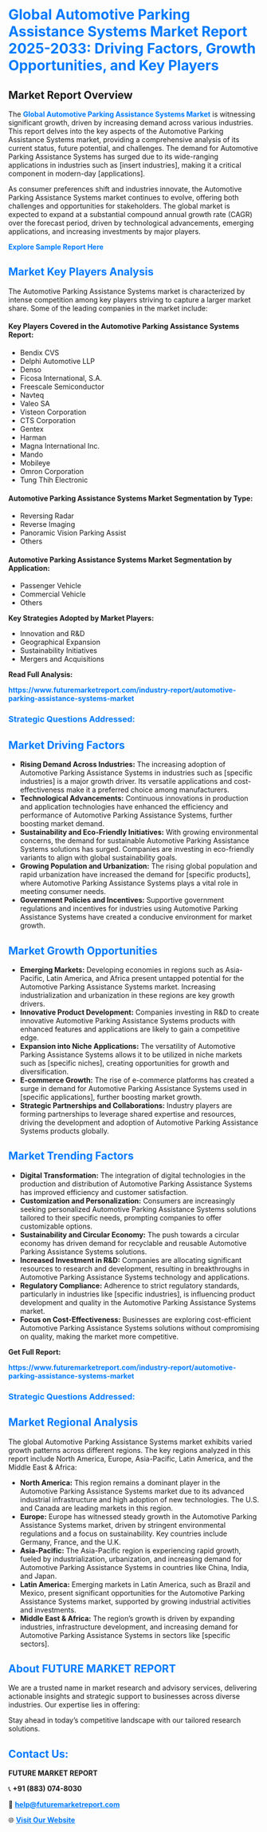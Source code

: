 <h1 style="color: #007BFF;">Global Automotive Parking Assistance Systems Market Report 2025-2033: Driving Factors, Growth Opportunities, and Key Players</h1>

<section id="overview">
<h2>Market Report Overview</h2>
<p>The <a href="https://www.futuremarketreport.com/industry-report/automotive-parking-assistance-systems-market" style="color: #007BFF; text-decoration: none;"><strong>Global Automotive Parking Assistance Systems Market</strong></a> is witnessing significant growth, driven by increasing demand across various industries. This report delves into the key aspects of the Automotive Parking Assistance Systems market, providing a comprehensive analysis of its current status, future potential, and challenges. The demand for Automotive Parking Assistance Systems has surged due to its wide-ranging applications in industries such as [insert industries], making it a critical component in modern-day [applications].</p>
<p>As consumer preferences shift and industries innovate, the Automotive Parking Assistance Systems market continues to evolve, offering both challenges and opportunities for stakeholders. The global market is expected to expand at a substantial compound annual growth rate (CAGR) over the forecast period, driven by technological advancements, emerging applications, and increasing investments by major players.</p>
</section>

<section id="overview">
<p><a href="https://www.futuremarketreport.com/request-sample/reportId=52843" style="color: #007BFF; text-decoration: none;"><strong>Explore Sample Report Here</strong></a></p>
</section>

<section id="key-players">
<h2 style="color: #007BFF;">Market Key Players Analysis</h2>
<p>The Automotive Parking Assistance Systems market is characterized by intense competition among key players striving to capture a larger market share. Some of the leading companies in the market include:</p>
<h4>Key Players Covered in the Automotive Parking Assistance Systems Report:</h4>
<ul><li>Bendix CVS</li><li>Delphi Automotive LLP</li><li>Denso</li><li>Ficosa International, S.A.</li><li>Freescale Semiconductor</li><li>Navteq</li><li>Valeo SA</li><li>Visteon Corporation</li><li>CTS Corporation</li><li>Gentex</li><li>Harman</li><li>Magna International Inc.</li><li>Mando</li><li>Mobileye</li><li>Omron Corporation</li><li>Tung Thih Electronic</li></ul>
<h4>Automotive Parking Assistance Systems Market Segmentation by Type:</h4>
<ul><li>Reversing Radar</li><li>Reverse Imaging</li><li>Panoramic Vision Parking Assist</li><li>Others</li></ul>

<h4>Automotive Parking Assistance Systems Market Segmentation by Application:</h4>
<ul><li>Passenger Vehicle</li><li>Commercial Vehicle</li><li>Others</li></ul>
<p><strong>Key Strategies Adopted by Market Players:</strong></p>
<ul>
<li>Innovation and R&D</li>
<li>Geographical Expansion</li>
<li>Sustainability Initiatives</li>
<li>Mergers and Acquisitions</li>
</ul>
</section>

<section>
<p><strong>Read Full Analysis: </strong></p><a href="https://www.futuremarketreport.com/industry-report/automotive-parking-assistance-systems-market" style="color: #007BFF; text-decoration: none;"><strong>https://www.futuremarketreport.com/industry-report/automotive-parking-assistance-systems-market</strong></a>
<h3 style="color: #007BFF;">Strategic Questions Addressed:</h3>
</section>

<section id="driving-factors">
<h2 style="color: #007BFF;">Market Driving Factors</h2>
<ul>
<li><strong>Rising Demand Across Industries:</strong> The increasing adoption of Automotive Parking Assistance Systems in industries such as [specific industries] is a major growth driver. Its versatile applications and cost-effectiveness make it a preferred choice among manufacturers.</li>
<li><strong>Technological Advancements:</strong> Continuous innovations in production and application technologies have enhanced the efficiency and performance of Automotive Parking Assistance Systems, further boosting market demand.</li>
<li><strong>Sustainability and Eco-Friendly Initiatives:</strong> With growing environmental concerns, the demand for sustainable Automotive Parking Assistance Systems solutions has surged. Companies are investing in eco-friendly variants to align with global sustainability goals.</li>
<li><strong>Growing Population and Urbanization:</strong> The rising global population and rapid urbanization have increased the demand for [specific products], where Automotive Parking Assistance Systems plays a vital role in meeting consumer needs.</li>
<li><strong>Government Policies and Incentives:</strong> Supportive government regulations and incentives for industries using Automotive Parking Assistance Systems have created a conducive environment for market growth.</li>
</ul>
</section>

<section id="growth-opportunities">
<h2 style="color: #007BFF;">Market Growth Opportunities</h2>
<ul>
<li><strong>Emerging Markets:</strong> Developing economies in regions such as Asia-Pacific, Latin America, and Africa present untapped potential for the Automotive Parking Assistance Systems market. Increasing industrialization and urbanization in these regions are key growth drivers.</li>
<li><strong>Innovative Product Development:</strong> Companies investing in R&D to create innovative Automotive Parking Assistance Systems products with enhanced features and applications are likely to gain a competitive edge.</li>
<li><strong>Expansion into Niche Applications:</strong> The versatility of Automotive Parking Assistance Systems allows it to be utilized in niche markets such as [specific niches], creating opportunities for growth and diversification.</li>
<li><strong>E-commerce Growth:</strong> The rise of e-commerce platforms has created a surge in demand for Automotive Parking Assistance Systems used in [specific applications], further boosting market growth.</li>
<li><strong>Strategic Partnerships and Collaborations:</strong> Industry players are forming partnerships to leverage shared expertise and resources, driving the development and adoption of Automotive Parking Assistance Systems products globally.</li>
</ul>
</section>

<section id="trending-factors">
<h2 style="color: #007BFF;">Market Trending Factors</h2>
<ul>
<li><strong>Digital Transformation:</strong> The integration of digital technologies in the production and distribution of Automotive Parking Assistance Systems has improved efficiency and customer satisfaction.</li>
<li><strong>Customization and Personalization:</strong> Consumers are increasingly seeking personalized Automotive Parking Assistance Systems solutions tailored to their specific needs, prompting companies to offer customizable options.</li>
<li><strong>Sustainability and Circular Economy:</strong> The push towards a circular economy has driven demand for recyclable and reusable Automotive Parking Assistance Systems solutions.</li>
<li><strong>Increased Investment in R&D:</strong> Companies are allocating significant resources to research and development, resulting in breakthroughs in Automotive Parking Assistance Systems technology and applications.</li>
<li><strong>Regulatory Compliance:</strong> Adherence to strict regulatory standards, particularly in industries like [specific industries], is influencing product development and quality in the Automotive Parking Assistance Systems market.</li>
<li><strong>Focus on Cost-Effectiveness:</strong> Businesses are exploring cost-efficient Automotive Parking Assistance Systems solutions without compromising on quality, making the market more competitive.</li>
</ul>
</section>

<section>
<p><strong>Get Full Report: </strong></p><a href="https://www.futuremarketreport.com/industry-report/automotive-parking-assistance-systems-market" style="color: #007BFF; text-decoration: none;"><strong>https://www.futuremarketreport.com/industry-report/automotive-parking-assistance-systems-market</strong></a>
<h3 style="color: #007BFF;">Strategic Questions Addressed:</h3>
</section>


<section id="regional-analysis">
<h2 style="color: #007BFF;">Market Regional Analysis</h2>
<p>The global Automotive Parking Assistance Systems market exhibits varied growth patterns across different regions. The key regions analyzed in this report include North America, Europe, Asia-Pacific, Latin America, and the Middle East & Africa:</p>
<ul>
<li><strong>North America:</strong> This region remains a dominant player in the Automotive Parking Assistance Systems market due to its advanced industrial infrastructure and high adoption of new technologies. The U.S. and Canada are leading markets in this region.</li>
<li><strong>Europe:</strong> Europe has witnessed steady growth in the Automotive Parking Assistance Systems market, driven by stringent environmental regulations and a focus on sustainability. Key countries include Germany, France, and the U.K.</li>
<li><strong>Asia-Pacific:</strong> The Asia-Pacific region is experiencing rapid growth, fueled by industrialization, urbanization, and increasing demand for Automotive Parking Assistance Systems in countries like China, India, and Japan.</li>
<li><strong>Latin America:</strong> Emerging markets in Latin America, such as Brazil and Mexico, present significant opportunities for the Automotive Parking Assistance Systems market, supported by growing industrial activities and investments.</li>
<li><strong>Middle East & Africa:</strong> The region’s growth is driven by expanding industries, infrastructure development, and increasing demand for Automotive Parking Assistance Systems in sectors like [specific sectors].</li>
</ul>
</section>

<footer>
<h2 style="color: #007BFF;">About FUTURE MARKET REPORT</h2>
<p>We are a trusted name in market research and advisory services, delivering actionable insights and strategic support to businesses across diverse industries. Our expertise lies in offering:</p>

<p>Stay ahead in today’s competitive landscape with our tailored research solutions.</p>

<h2 style="color: #007BFF;">Contact Us:</h2>
<p><strong>FUTURE MARKET REPORT</strong></p>
<p>📞 <strong>+91 (883) 074-8030</strong></p>
<p>📧 <strong><a href="mailto:help@futuremarketreport.com" style="color: #007BFF;">help@futuremarketreport.com</a></strong></p>
<p>🌐 <strong><a href="https://www.futuremarketreport.com/" style="color: #007BFF;">Visit Our Website</a></strong></p>
</footer>